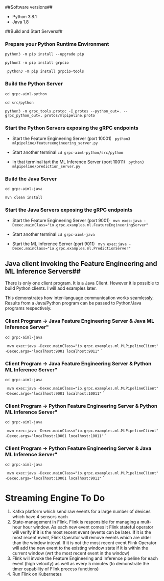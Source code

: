 ##Software versions##
- Python 3.8.1
- Java 1.8

##Build and Start Servers##

### Prepare your Python Runtime Environment ###
`python3 -m pip install --upgrade pip`

`python3 -m pip install grpcio`

` python3 -m pip install grpcio-tools`


### Build the Python Server ###
`cd grpc-aiml-python`

`cd src/python`	

`python3 -m grpc_tools.protoc -I protos --python_out=. --grpc_python_out=. protos/mlpipeline.proto`

### Start the Python Servers exposing the gRPC endpoints ###

- Start the Feature Engineering Server (port 10001)
` python3 mlpipeline/featureengineering_server.py`

- Start another terminal
`cd grpc-aiml-python/src/python`

- In that terminal tart the ML Inference Server (port 10011)
` python3 mlpipeline/prediction_server.py`

### Build the Java Server ###
`cd grpc-aiml-java`

`mvn clean install`	


### Start the Java Servers exposing the gRPC endpoints ###

- Start the Feature Engineering Server (port 9001)
` mvn exec:java -Dexec.mainClass="io.grpc.examples.ml.FeatureEngineeringServer"`

- Start another terminal
`cd grpc-aiml-java`

- Start the ML Inference Server (port 9011)
` mvn exec:java -Dexec.mainClass="io.grpc.examples.ml.PredictionServer"`

## Java client invoking the Feature Engineering and ML Inference Servers##


There is only one client program. It is a Java Client. However it is possible to build Python clients. I will add examples later.

This demonstrates how inter-language communication works seamlessly. Results from a Java/Python program can be passed to Python/Java programs respectively.

### Client Program -> Java Feature Engineering Server & Java ML Inference Server" ###

`cd grpc-aiml-java`

` mvn exec:java -Dexec.mainClass="io.grpc.examples.ml.MLPipelineClient" -Dexec.args="localhost:9001 localhost:9011"`
`
### Client Program -> Java Feature Engineering Server & Python ML Inference Server" ###

`cd grpc-aiml-java`

` mvn exec:java -Dexec.mainClass="io.grpc.examples.ml.MLPipelineClient" -Dexec.args="localhost:9001 localhost:10011"`
`
### Client Program -> Python Feature Engineering Server & Python ML Inference Server" ###

`cd grpc-aiml-java`

` mvn exec:java -Dexec.mainClass="io.grpc.examples.ml.MLPipelineClient" -Dexec.args="localhost:10001 localhost:10011"`
`
### Client Program -> Python Feature Engineering Server & Java ML Inference Server" ###

`cd grpc-aiml-java`

` mvn exec:java -Dexec.mainClass="io.grpc.examples.ml.MLPipelineClient" -Dexec.args="localhost:10001 localhost:9011"`
`
# Streaming Engine To Do

1. Kafka platform which send raw events for a large number of devices which have 4 sensors each
2. State-management in Flink. Flink is responsible for managing a mult-hour hour window. As each new event comes it Flink stateful operator will verify if it is the most recent event (events can be late). If it is the most recent event, Flink Operator will remove events which are older than the window inteval. If it is not the most recent event Flink Operator will add the new event to the existing window state if it is within the current  window (wrt the most recent event in the window)
3. Flink will invoke the Feature Engineering and Inference pipeline for each event (high velocity) as well as every 5 minutes (to demonstrate the timer capability of Flink process functions)
4. Run Flink on Kubernetes

